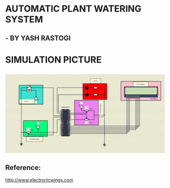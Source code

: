 # AUTOMATIC PLANT WATERING SYSTEM

 ## - BY YASH RASTOGI

# SIMULATION PICTURE

 ## ![circuitDiagram](https://raw.githubusercontent.com/YR4851/M2-EmbSys/main/Project/7_ImagesAndVideos/circuitDiagram.png)
 
 ## Reference:
 http://www.electronicwings.com
